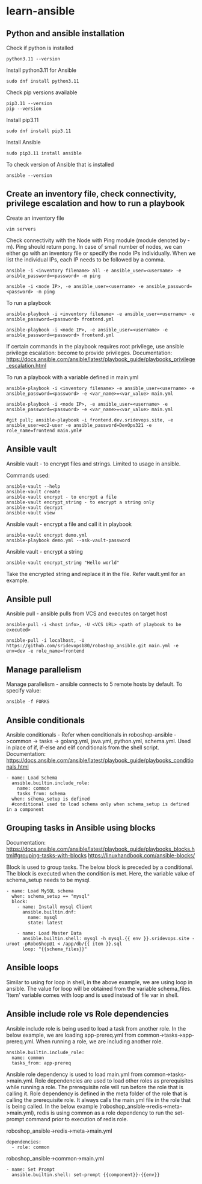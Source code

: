 # learn-ansible

## Python and ansible installation 

Check if python is installed

````
python3.11 --version
````

Install python3.11 for Ansible 

````
sudo dnf install python3.11
````

Check pip versions available

````
pip3.11 --version
pip --version
````

Install pip3.11

````
sudo dnf install pip3.11
````

Install Ansible

```
sudo pip3.11 install ansible
```

To check version of Ansible that is installed

````
ansible --version
````

## Create an inventory file, check connectivity, privilege escalation and how to run a playbook

Create an inventory file 

````
vim servers
````

Check connectivity with the Node with Ping module (module denoted by -m). Ping should return pong. In case of small number of nodes, we can either go with an inventory file or specify the node IPs individually. When we list the individual IPs, each IP needs to be followed by a comma. 

````
ansible -i <inventory filename> all -e ansible_user=<username> -e ansible_password=<password> -m ping

ansible -i <node IP>, -e ansible_user=<username> -e ansible_password=<password> -m ping
````

To run a playbook 

````
ansible-playbook -i <inventory filename> -e ansible_user=<username> -e ansible_password=<password> frontend.yml

ansible-playbook -i <node IP>, -e ansible_user=<username> -e ansible_password=<password> frontend.yml
````
If certain commands in the playbook requires root privilege, use ansible privilege escalation: become to provide privileges.
Documentation: https://docs.ansible.com/ansible/latest/playbook_guide/playbooks_privilege_escalation.html

To run a playbook with a variable defined in main.yml

````
ansible-playbook -i <inventory filename> -e ansible_user=<username> -e ansible_password=<password> -e <var_name>=<var_value> main.yml

ansible-playbook -i <node IP>, -e ansible_user=<username> -e ansible_password=<password> -e <var_name>=<var_value> main.yml

#git pull; ansible-playbook -i frontend.dev.sridevops.site, -e ansible_user=ec2-user -e ansible_password=DevOps321 -e role_name=frontend main.yml#
````
## Ansible vault

Ansible vault - to encrypt files and strings. Limited to usage in ansible. 

Commands used:
````
ansible-vault --help 
ansible-vault create
ansible-vault encrypt - to encrypt a file
ansible-vault encrypt_string - to encrypt a string only
ansible-vault decrypt
ansible-vault view
````
Ansible vault - encrypt a file and call it in playbook

````
ansible-vault encrypt demo.yml
ansible-playbook demo.yml --ask-vault-password 
````

Ansible vault - encrypt a string

````
ansible-vault encrypt_string "Hello world"
````
Take the encrypted string and replace it in the file. Refer vault.yml for an example.

## Ansible pull

Ansible pull - ansible pulls from VCS and executes on target host

````
ansible-pull -i <host info>, -U <VCS URL> <path of playbook to be executed>

ansible-pull -i localhost, -U https://github.com/sridevopsb80/roboshop_ansible.git main.yml -e env=dev -e role_name=frontend
````
## Manage parallelism

Manage parallelism - ansible connects to 5 remote hosts by default. To specify value:

````
ansible -f FORKS
````
## Ansible conditionals

Ansible conditionals - Refer when conditionals in roboshop-ansible ->common -> tasks -> golang.yml, java.yml, python.yml, schema.yml. Used in place of if, if-else and elif conditionals from the shell script.
Documentation: https://docs.ansible.com/ansible/latest/playbook_guide/playbooks_conditionals.html
````
- name: Load Schema
  ansible.builtin.include_role: 
    name: common
    tasks_from: schema
  when: schema_setup is defined 
  #conditional used to load schema only when schema_setup is defined in a component
````
## Grouping tasks in Ansible using blocks

Documentation: https://docs.ansible.com/ansible/latest/playbook_guide/playbooks_blocks.html#grouping-tasks-with-blocks
https://linuxhandbook.com/ansible-blocks/

Block is used to group tasks. The below block is preceded by a conditional. The block is executed when the condition is met. Here, the variable value of schema_setup needs to be mysql.
````
- name: Load MySQL schema
  when: schema_setup == "mysql"
  block:
    - name: Install mysql Client
      ansible.builtin.dnf:
        name: mysql
        state: latest

    - name: Load Master Data
      ansible.builtin.shell: mysql -h mysql.{{ env }}.sridevops.site -uroot -pRoboShop@1 < /app/db/{{ item }}.sql
      loop: "{{schema_files}}"
````
## Ansible loops

Similar to using for loop in shell, in the above example, we are using loop in ansible. The value for loop will be obtained from the variable schema_files. 'Item' variable comes with loop and is used instead of file var in shell.

## Ansible include role vs Role dependencies 

Ansible include role is being used to load a task from another role. In the below example, we are loading app-prereq.yml from common->tasks->app-prereq.yml. When running a role, we are including another role.
````
ansible.builtin.include_role:
  name: common
  tasks_from: app-prereq
````
Ansible role dependency is used to load main.yml from common->tasks->main.yml. Role dependencies are used to load other roles as prerequisites while running a role. The prerequisite role will run before the role that is calling it. Role dependency is defined in the meta folder of the role that is calling the prerequisite role. It always calls the main.yml file in the role that is being called.
In the below example (roboshop_ansible->redis->meta->main.yml), redis is using common as a role dependency to run the set-prompt command prior to execution of redis role. 

roboshop_ansible->redis->meta->main.yml
````
dependencies:
  - role: common
````
roboshop_ansible->common->main.yml
````
- name: Set Prompt
  ansible.builtin.shell: set-prompt {{component}}-{{env}}
````


